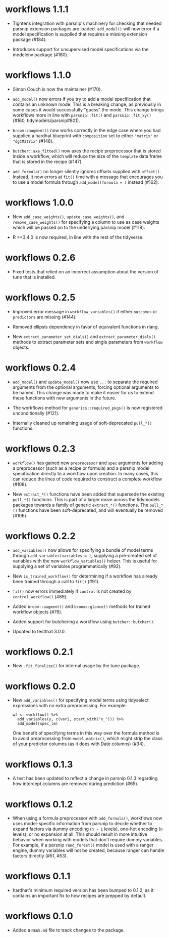 # workflows 1.1.1

* Tightens integration with parsnip's machinery for checking that needed 
  parsnip extension packages are loaded. `add_model()` will now error if a model
  specification is supplied that requires a missing extension package (#184).
  
* Introduces support for unsupervised model specifications via the modelenv
  package (#180). 

# workflows 1.1.0

* Simon Couch is now the maintainer (#170).

* `add_model()` now errors if you try to add a model specification
  that contains an unknown mode. This is a breaking change, as previously in
  some cases it would successfully "guess" the mode. This change brings
  workflows more in line with `parsnip::fit()` and `parsnip::fit_xy()`
  (#160, tidymodels/parsnip#801).

* `broom::augment()` now works correctly in the edge case where you had supplied
  a hardhat blueprint with `composition` set to either `"matrix"` or
  `"dgCMatrix"` (#148).

* `butcher::axe_fitted()` now axes the recipe preprocessor that is stored inside
  a workflow, which will reduce the size of the `template` data frame that is
  stored in the recipe (#147).

* `add_formula()` no longer silently ignores offsets supplied with `offset()`.
  Instead, it now errors at `fit()` time with a message that encourages you to
  use a model formula through `add_model(formula = )` instead (#162).

# workflows 1.0.0

* New `add_case_weights()`, `update_case_weights()`, and `remove_case_weights()`
  for specifying a column to use as case weights which will be passed on to the
  underlying parsnip model (#118).

* R >=3.4.0 is now required, in line with the rest of the tidyverse.

# workflows 0.2.6

* Fixed tests that relied on an incorrect assumption about the version of tune
  that is installed.

# workflows 0.2.5

* Improved error message in `workflow_variables()` if either `outcomes` or
  `predictors` are missing (#144).

* Removed ellipsis dependency in favor of equivalent functions in rlang.

* New `extract_parameter_set_dials()` and `extract_parameter_dials()` methods 
  to extract parameter sets and single parameters from `workflow` objects.

# workflows 0.2.4

* `add_model()` and `update_model()` now use `...` to separate the required
  arguments from the optional arguments, forcing optional arguments to be
  named. This change was made to make it easier for us to extend these functions
  with new arguments in the future.
  
* The workflows method for `generics::required_pkgs()` is now registered
  unconditionally (#121).

* Internally cleaned up remaining usage of soft-deprecated `pull_*()` functions.

# workflows 0.2.3

* `workflow()` has gained new `preprocessor` and `spec` arguments for adding
  a preprocessor (such as a recipe or formula) and a parsnip model specification
  directly to a workflow upon creation. In many cases, this can reduce the
  lines of code required to construct a complete workflow (#108).
  
* New `extract_*()` functions have been added that supersede the existing
  `pull_*()` functions. This is part of a larger move across the tidymodels
  packages towards a family of generic `extract_*()` functions. The `pull_*()`
  functions have been soft-deprecated, and will eventually be removed (#106).

# workflows 0.2.2
  
* `add_variables()` now allows for specifying a bundle of model terms through
  `add_variables(variables = )`, supplying a pre-created set of variables with
  the new `workflow_variables()` helper. This is useful for supplying a set
  of variables programmatically (#92).

* New `is_trained_workflow()` for determining if a workflow has already been
  trained through a call to `fit()` (#91).

* `fit()` now errors immediately if `control` is not created by
  `control_workflow()` (#89).

* Added `broom::augment()` and `broom::glance()` methods for trained workflow
  objects (#76).

* Added support for butchering a workflow using `butcher::butcher()`.

* Updated to testthat 3.0.0.

# workflows 0.2.1

* New `.fit_finalize()` for internal usage by the tune package.

# workflows 0.2.0

* New `add_variables()` for specifying model terms using tidyselect expressions
  with no extra preprocessing. For example:
  
  ```
  wf <- workflow() %>%
    add_variables(y, c(var1, start_with("x_"))) %>%
    add_model(spec_lm)
  ```
  
  One benefit of specifying terms in this way over the formula method is to
  avoid preprocessing from `model.matrix()`, which might strip the class of
  your predictor columns (as it does with Date columns) (#34).

# workflows 0.1.3

* A test has been updated to reflect a change in parsnip 0.1.3 regarding how
  intercept columns are removed during prediction (#65).

# workflows 0.1.2

* When using a formula preprocessor with `add_formula()`, workflows now uses
  model-specific information from parsnip to decide whether to expand
  factors via dummy encoding (`n - 1` levels), one-hot encoding (`n` levels), or
  no expansion at all. This should result in more intuitive behavior when
  working with models that don't require dummy variables. For example, if a
  parsnip `rand_forest()` model is used with a ranger engine, dummy variables
  will not be created, because ranger can handle factors directly (#51, #53).

# workflows 0.1.1

* hardhat's minimum required version has been bumped to 0.1.2, as it contains
  an important fix to how recipes are prepped by default.

# workflows 0.1.0

* Added a `NEWS.md` file to track changes to the package.
